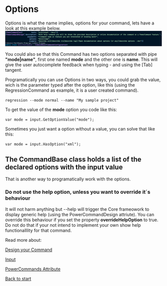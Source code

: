# Options

Options is what the name implies, options for your command, lets have a look at this example below.
![Alt text](images/attributes.png?raw=true "Attributes")

You could also se that this Command has two options separated with pipe **"mode|name"**, first one named **mode** and the other one is **name**. This will give the user autocomplete feedback when typing - and using the [Tab] tangent.

Programatically you can use Options in two ways, you could grab the value, wich is the parameter typed after the option, like this (using the RegressionCommand as example, it is a user created command).

``` regression --mode normal --name "My sample project" ```

To get the value of the **mode** option you code like this:

``` var mode = input.GetOptionValue("mode"); ```

Sometimes you just want a option without a value, you can solve that like this:

``` var mode = input.HasOption("xml"); ```

## The CommandBase class holds a list of the declared options with the input value
That is another way to programatically work with the options.

### Do not use the help option, unless you want to override it´s behaviour
It will not harm anything but --help will trigger the Core frameowork to display generic help (using the PowerCommandDesign attriute).
You can override this behaviour if you set the property **overrideHelpOption** to true. Do not do that if your not intend to implement your own show help functionalllity for that command.

Read more about:

[Design your Command](Design_command.md)

[Input](Input.md)

[PowerCommands Attribute](PowerCommandAttribute.md)

[Back to start](https://github.com/PowerCommands/PowerCommands2022/blob/main/Docs/README.md)